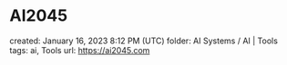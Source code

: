 # AI2045

created: January 16, 2023 8:12 PM (UTC)
folder: AI Systems / AI | Tools
tags: ai, Tools
url: https://ai2045.com